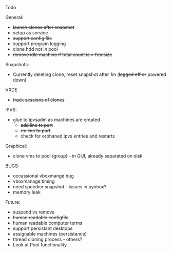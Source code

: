 Todo

General:
- ~~launch clones after snapshot~~
- setup as service
- ~~support config file~~
- support program logging
- clone hdd not in pool
- ~~remove idle machine if total count is > freesize~~

Snapshots:
- Currently deleting clone, reset snapshot after 1m (~~logged off or~~ powered down)

VRDE
- ~~track sessions of clones~~

IPVS:
- glue to ipvsadm as machines are created
    - ~~add line to port~~
    - ~~rm line to port~~
    - check for orphaned ipvs entries and restarts

Graphical:
- clone vms to pool (group) - in GUI, already separated on disk


BUGS:
- occassional vboxmange bug
- vboxmanage timing
- need speedier snapshot - issues in pyvbox?
- memory leak


Future:
- suspend vs remove
- ~~human readable configfile~~
- human readable computer terms
- support persistant desktops
- assignable machines (persistance)
- thread cloning process - others?
- Look at Pool functionality
